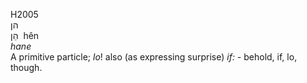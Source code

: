 <body>
  <p>H2005<br>  הן  <br> הֵן  ‎  hên  <br><i>hane </i><br>A primitive particle; <i>lo</i>! also (as expressing surprise) <i>if: - </i>behold, if, lo, though.<br></p>
 </body>